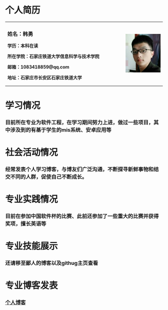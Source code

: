 # 个人简历
<table border="0">
  <tr>
    <td width="75%">
      <h3>姓名：韩勇</h3>
      <p><b>学历：本科在读</b></p>
      <p><b>所在学院：石家庄铁道大学信息科学与技术学院</b></p>
      <p><b>邮箱：1083418859@qq.com</b></p>
      <p><b>地址：石家庄市长安区石家庄铁道大学</b></p>
    </td>
    <td width="25%">
      <img src="/hanyong.jpg" width="100%"> 
    </td>
  </tr>
</table>

# 学习情况
### 目前所在专业为软件工程，在学习期间努力上进，做过一些项目，其中涉及到的有基于学生的mis系统、安卓应用等

# 社会活动情况
### 经常发表个人学习博客，与博友们广泛沟通，不断探寻新鲜事物和结交不同的人群，促使自己不断成长。

# 专业实践情况
### 目前在参加中国软件杯的比赛、此前还参加了一些重大的比赛并获得奖项，擅长英语等

# 专业技能展示
### 还请移至鄙人的博客以及githug主页查看

# 专业博客发表
### [个人博客](https://www.cnblogs.com/a155-/)




